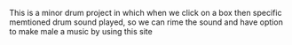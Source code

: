 This is a minor drum project in which when we click on a box then specific memtioned drum sound played, so we can rime the sound and have option to make male a music by using this site
